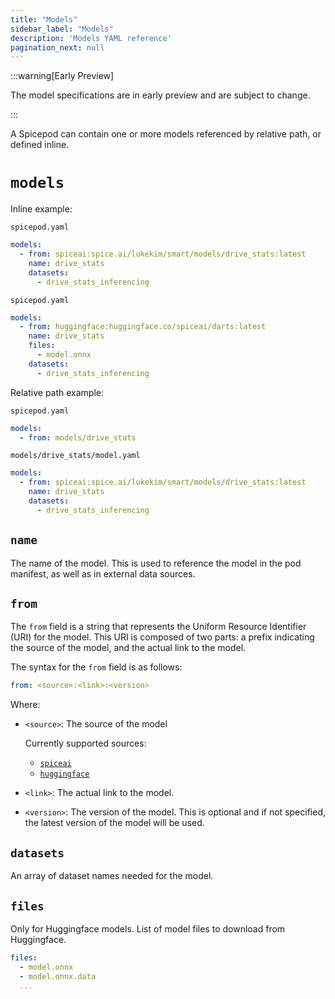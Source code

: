 ```yaml
---
title: "Models"
sidebar_label: "Models"
description: 'Models YAML reference'
pagination_next: null
---
```


:::warning[Early Preview]

The model specifications are in early preview and are subject to change.

:::

A Spicepod can contain one or more models referenced by relative path, or defined inline.

# `models`

Inline example:

`spicepod.yaml`
```yaml
models:
  - from: spiceai:spice.ai/lukekim/smart/models/drive_stats:latest
    name: drive_stats
    datasets:
      - drive_stats_inferencing
```

`spicepod.yaml`
```yaml
models:
  - from: huggingface:huggingface.co/spiceai/darts:latest
    name: drive_stats
    files:
      - model.onnx
    datasets:
      - drive_stats_inferencing
```

Relative path example:

`spicepod.yaml`
```yaml
models:
  - from: models/drive_stats
```

`models/drive_stats/model.yaml`
```yaml
models:
  - from: spiceai:spice.ai/lukekim/smart/models/drive_stats:latest
    name: drive_stats
    datasets:
      - drive_stats_inferencing
```

## `name`

The name of the model. This is used to reference the model in the pod manifest, as well as in external data sources.

## `from`

The `from` field is a string that represents the Uniform Resource Identifier (URI) for the model. This URI is composed of two parts: a prefix indicating the source of the model, and the actual link to the model.

The syntax for the `from` field is as follows:

```yaml
from: <source>:<link>:<version>
```

Where:

- `<source>`: The source of the model

  Currently supported sources:
  - [`spiceai`](/machine-learning/model-deployment/spiceai)
  - [`huggingface`](/machine-learning/model-deployment/huggingface)

- `<link>`: The actual link to the model.

- `<version>`: The version of the model. This is optional and if not specified, the latest version of the model will be used.

## `datasets`

An array of dataset names needed for the model.

## `files`

Only for Huggingface models. List of model files to download from Huggingface.

```yaml
files:
  - model.onnx
  - model.onnx.data
  ...
```

